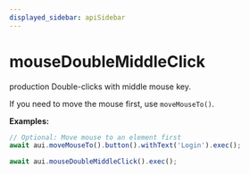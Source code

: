```yaml
---
displayed_sidebar: apiSidebar
---
```

# mouseDoubleMiddleClick

 <span class="theme-doc-version-badge badge badge--success">production</span> 
Double-clicks with middle mouse key.

If you need to move the mouse first, use `moveMouseTo()`.

**Examples:**
```typescript
// Optional: Move mouse to an element first
await aui.moveMouseTo().button().withText('Login').exec();

await aui.mouseDoubleMiddleClick().exec();
```

